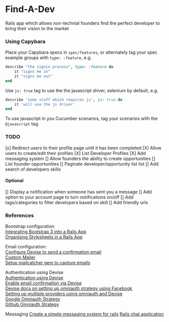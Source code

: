 # Find-A-Dev
Rails app which allows non-technial founders find the perfect developer to bring their vision to the market

### Using Capybara

Place your Capybara specs in `spec/features`, or alternately tag your spec example groups with `type: :feature`, e.g. 

```ruby
describe "the signin process", type: :feature do
	it "signs me in" 
	it "signs me out"
end
```

Use `js: true` tag to use the the javascript driver, selenium by default, e.g.

```ruby
describe 'some stuff which requires js', js: true do
	it 'will use the js driver'
end
```

To use javascript in you Cucumber scenarios, tag your scenarios with the `@javascript` tag.


### TODO

[x] Redirect users to their profile page until it has been completed
[X] Allow users to create/edit their profiles
[X] List Developer Profiles
[X] Add messaging system
[] Allow founders the ability to create opportunities
[] List founder opportunities
[] Paginate developer/opportunity list list
[] Add search of developers skills

#### Optional
[] Display a notification when someone has sent you a message
[] Add option to your account page to turn notifications on/off
[] Add tags/categories to filter developers based on skill
[] Add friendly urls


### References

Bootstrap configuration  
[Integrating Bootstrap 3 into a Rails App](https://rails.devcamp.com/professional-rails-development-course/ui-ux-integration/implementing-twitter-bootstrap-into-a-rails-application)  
[Organising Stylesheets in a Rails App](https://mattboldt.com/organizing-css-and-sass-rails/)  

Email configuration:  
[Configure Devise to send a confirmation email](https://github.com/plataformatec/devise/wiki/How-To:-Use-custom-mailer)  
[Custom Mailer](https://github.com/plataformatec/devise/wiki/How-To:-Use-custom-mailer)  
[Setup mailcatcher gem to capture emails](https://stackoverflow.com/questions/8186584/how-do-i-set-up-email-confirmation-with-devise)

Authentication using Devise  
[Authentication using Devise](https://rails.devcamp.com/trails/dissecting-rails-5/campsites/rails-5-authentication)  
[Enable email confirmation via Devise](https://github.com/plataformatec/devise/wiki/How-To:-Add-:confirmable-to-Users)  
[Devise docs on setting up omniauth strategy using Facebook](https://github.com/plataformatec/devise/wiki/OmniAuth:-Overview)  
[Setting up multiple providers using omniauth and Devise](https://scotch.io/tutorials/integrating-social-login-in-a-ruby-on-rails-application)  
[Google Omniauth Strategy](https://github.com/zquestz/omniauth-google-oauth2)  
[Github Omniauth Strategy](https://github.com/omniauth/omniauth-github)  

Messaging
[Create a simple messaging system for rails](https://medium.com/@danamulder/tutorial-create-a-simple-messaging-system-on-rails-d9b94b0fbca1)
[Rails chat application](https://www.nopio.com/blog/rails-real-time-chat-application-part-1/) 